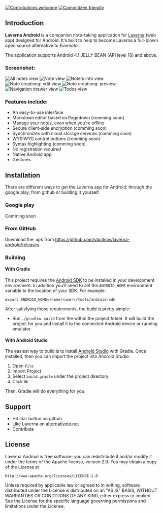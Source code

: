 [![Contributions welcome](https://img.shields.io/badge/contributions-welcome-brightgreen.svg?style=flat)](https://github.com/vboitsov/laverna-android/issues) [![Commitizen friendly](https://img.shields.io/badge/commitizen-friendly-brightgreen.svg)](http://commitizen.github.io/cz-cli/)


## Introduction

**Laverna Android** is a companion note-taking application for [Laverna](https://github.com/Laverna/laverna) (web app) designed for Android. It's built to help to become Laverna a full-blown open source alternative to _Evernote_.

The application supports Android 4.1 JELLY BEAN (API level 16) and above.

### Screenshot:

![All notes view](1-all-notes.png "All notes view")
![Note view](2-note-view.png "Note view")
![Note's info view](3-note-info.png "Note's info view")
![Note creationg: edit view](4-create-note-edit-view.png "Note creationg: edit view")
![Note creationg: preview](5-create-note-preview.png "Note creationg: preview")
![Navigation drawer view](6-drawer-menu.png "Navigation drawer view")
![Todos view](7-todos-view.png "Todos view")


### Features include:
- An easy-to-use interface
- Markdown editor based on Pagedown (comming soon)
- Manage your notes, even when you're offline
- Secure client-side encryption (comming soon)
- Synchronizes with cloud storage services (comming soon)
- WYSIWYG control buttons (comming soon)
- Syntax highlighting (comming soon)
- No registration required
- Native Android app
- Gestures

## Installation

There are different ways to get the Laverna app for Android: through the google play, from github or building it yourself.

### Google play

Comming soon

### From GitHub
Download the .apk from https://github.com/vboitsov/laverna-android/releases

### Building

#### With Gradle

This project requires the [Android SDK](http://developer.android.com/sdk/index.html) to be installed in your development environment. In addition you'll need to set the `ANDROID_HOME` environment variable to the location of your SDK. For example:

`export ANDROID_HOME=/home/<user>/tools/android-sdk`

After satisfying those requirements, the build is pretty simple:

- Run `./gradlew build` from the within the project folder. It will build the project for you and install it to the connected Android device or running emulator.

#### With Android Studio

The easiest way to build is to install [Android Studio](https://developer.android.com/sdk/index.html) with Gradle. Once installed, then you can import the project into Android Studio:

1. Open `File`
2. Import Project
3. Select `build.gradle` under the project directory
4. Click `OK`

Then, Gradle will do everything for you.

## Support

- Hit star button on github
- Like Laverna on [alternativeto.net](http://alternativeto.net/software/laverna/)
- Contribute


## License

Laverna Android is free software; you can redistribute it and/or modify it under the terms of the Apache license, version 2.0. You may obtain a copy of the License at

`http://www.apache.org/licenses/LICENSE-2.0`

Unless required by applicable law or agreed to in writing, software distributed under the License is distributed on an "AS IS" BASIS, WITHOUT WARRANTIES OR CONDITIONS OF ANY KIND, either express or implied. See the License for the specific language governing permissions and limitations under the License.

